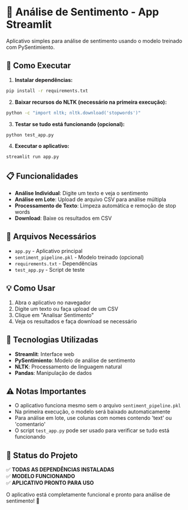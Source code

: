 # 🤖 Análise de Sentimento - App Streamlit

Aplicativo simples para análise de sentimento usando o modelo treinado com PySentimiento.

## 🚀 Como Executar

1. **Instalar dependências:**
```bash
pip install -r requirements.txt
```

2. **Baixar recursos do NLTK (necessário na primeira execução):**
```bash
python -c "import nltk; nltk.download('stopwords')"
```

3. **Testar se tudo está funcionando (opcional):**
```bash
python test_app.py
```

4. **Executar o aplicativo:**
```bash
streamlit run app.py
```

## 📋 Funcionalidades

- **Análise Individual**: Digite um texto e veja o sentimento
- **Análise em Lote**: Upload de arquivo CSV para análise múltipla
- **Processamento de Texto**: Limpeza automática e remoção de stop words
- **Download**: Baixe os resultados em CSV

## 📁 Arquivos Necessários

- `app.py` - Aplicativo principal
- `sentiment_pipeline.pkl` - Modelo treinado (opcional)
- `requirements.txt` - Dependências
- `test_app.py` - Script de teste

## 💡 Como Usar

1. Abra o aplicativo no navegador
2. Digite um texto ou faça upload de um CSV
3. Clique em "Analisar Sentimento"
4. Veja os resultados e faça download se necessário

## 🔧 Tecnologias Utilizadas

- **Streamlit**: Interface web
- **PySentimiento**: Modelo de análise de sentimento
- **NLTK**: Processamento de linguagem natural
- **Pandas**: Manipulação de dados

## ⚠️ Notas Importantes

- O aplicativo funciona mesmo sem o arquivo `sentiment_pipeline.pkl`
- Na primeira execução, o modelo será baixado automaticamente
- Para análise em lote, use colunas com nomes contendo 'text' ou 'comentario'
- O script `test_app.py` pode ser usado para verificar se tudo está funcionando

## 🎯 Status do Projeto

✅ **TODAS AS DEPENDÊNCIAS INSTALADAS**  
✅ **MODELO FUNCIONANDO**  
✅ **APLICATIVO PRONTO PARA USO**  

O aplicativo está completamente funcional e pronto para análise de sentimento! 🚀 
